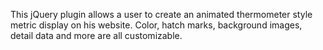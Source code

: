 This jQuery plugin allows a user to create an animated thermometer style metric display on his website. Color, hatch marks, background images, detail data and more are all customizable.